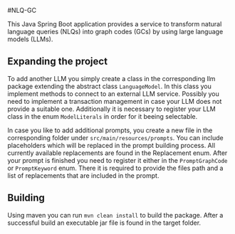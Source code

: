 #NLQ-GC

This Java Spring Boot application provides a service to transform natural language queries (NLQs) into graph codes (GCs) by using large language models (LLMs).

## Expanding the project

To add another LLM you simply create a class in the corresponding llm package extending the abstract class `LanguageModel`. 
In this class you implement methods to connect to an external LLM service. 
Possibly you need to implement a transaction management in case your LLM does not provide a suitable one.
Additionally it is necessary to register your LLM class in the enum `ModelLiterals` in order for it beeing selectable.

In case you like to add additional prompts, you create a new file in the corresponding folder under `src/main/resources/prompts`.
You can include placeholders which will be replaced in the prompt building process.
All currently available replacements are found in the Replacement enum.
After your prompt is finished you need to register it either in the `PromptGraphCode` or `PromptKeyword` enum.
There it is required to provide the files path and a list of replacements that are included in the prompt.

## Building
Using maven you can run `mvn clean install` to build the package.
After a successful build an executable jar file is found in the target folder.
